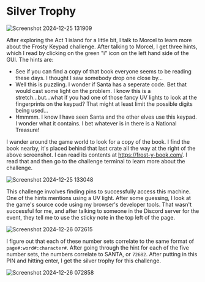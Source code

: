 # Silver Trophy

![Screenshot 2024-12-25 131909](https://github.com/user-attachments/assets/2de9ca2b-776c-4e39-9983-2d6ed9c532fe)

After exploring the Act 1 island for a little bit, I talk to Morcel to learn more about the Frosty Keypad challenge. After talking to Morcel, I get three hints, which I read by clicking on the green "i" icon on the left hand side of the GUI. The hints are:
* See if you can find a copy of that book everyone seems to be reading these days. I thought I saw somebody drop one close by...
* Well this is puzzling. I wonder if Santa has a seperate code. Bet that would cast some light on the problem. I know this is a stretch...but...what if you had one of those fancy UV lights to look at the fingerprints on the keypad? That might at least limit the possible digits being used...
* Hmmmm. I know I have seen Santa and the other elves use this keypad. I wonder what it contains. I bet whatever is in there is a National Treasure!

I wander around the game world to look for a copy of the book. I find the book nearby, it's placed behind that last crate all the way at the right of the above screenshot. I can read its contents at https://frost-y-book.com/. I read that and then go to the challenge terminal to learn more about the challenge.

![Screenshot 2024-12-25 133048](https://github.com/user-attachments/assets/50ed3efa-ff74-4239-90f8-ac73f5cc7af9)

This challenge involves finding pins to successfully access this machine. One of the hints mentions using a UV light. After some guessing, I look at the game's source code using my browser's developer tools. That wasn't successful for me, and after talking to someone in the Discord server for the event, they tell me to use the sticky note in the top left of the page.

![Screenshot 2024-12-26 072615](https://github.com/user-attachments/assets/47a30786-43dc-48d9-9b41-bdfe6bb41772)

I figure out that each of these number sets correlate to the same format of ```page#:word#:character#```. After going through the hint for each of the five number sets, the numbers correlate to SANTA, or ```72682```. After putting in this PIN and hitting enter, I get the silver trophy for this challenge.

![Screenshot 2024-12-26 072858](https://github.com/user-attachments/assets/0f57ad38-3e3a-4aa4-8087-89a7527c92ee)
